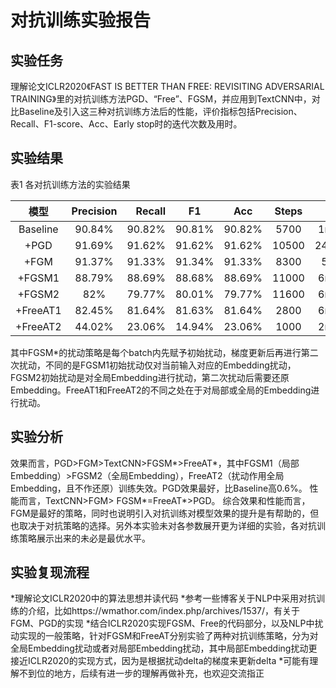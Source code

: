 # 对抗训练实验报告

## 实验任务

理解论文ICLR2020《FAST IS BETTER THAN FREE: REVISITING ADVERSARIAL TRAINING》里的对抗训练方法PGD、“Free”、FGSM，并应用到TextCNN中，对比Baseline及引入这三种对抗训练方法后的性能，评价指标包括Precision、Recall、F1-score、Acc、Early stop时的迭代次数及用时。

## 实验结果

表1 各对抗训练方法的实验结果

模型 |	Precision	| Recall	| F1	| Acc	| Steps	| Cost 
:---:|:----------:|--------:|:----:|:---:|:-----:|:----:|
Baseline | 90.84%	| 90.82%	| 90.81%	| 90.82%	| 5700	| 1min53s 
+PGD	| 91.69%	| 91.62%	| 91.62%	| 91.62%	| 10500	| 24min33s 
+FGM	| 91.37%	| 91.33%	| 91.34%	| 91.33%	| 8300	| 5min5s 
+FGSM1	| 88.79%	| 88.69%	| 88.68%	| 88.69%	| 11000	| 6min58s 
+FGSM2	| 82%	| 79.77%	| 80.01%	| 79.77%	| 11600	| 6min59s 
+FreeAT1	| 82.45%	| 81.64%	| 81.63%	| 81.64%	| 2800	| 6min21s 
+FreeAT2	| 44.02%	| 23.06%	| 14.94%	| 23.06%	| 1000	| 2min11s 

其中FGSM*的扰动策略是每个batch内先赋予初始扰动，梯度更新后再进行第二次扰动，不同的是FGSM1初始扰动仅对当前输入对应的Embedding扰动，FGSM2初始扰动是对全局Embedding进行扰动，第二次扰动后需要还原Embedding。FreeAT1和FreeAT2的不同之处在于对局部或全局的Embedding进行扰动。

## 实验分析

效果而言，PGD>FGM>TextCNN>FGSM*>FreeAT*，其中FGSM1（局部Embedding）>FGSM2（全局Embedding），FreeAT2（扰动作用全局Embedding，且不作还原）训练失效。PGD效果最好，比Baseline高0.6%。
性能而言，TextCNN>FGM> FGSM*=FreeAT*>PGD。
综合效果和性能而言，FGM是最好的策略，同时也说明引入对抗训练对模型效果的提升是有帮助的，但也取决于对抗策略的选择。另外本实验未对各参数展开更为详细的实验，各对抗训练策略展示出来的未必是最优水平。

## 实验复现流程

*理解论文ICLR2020中的算法思想并读代码
*参考一些博客关于NLP中采用对抗训练的介绍，比如https://wmathor.com/index.php/archives/1537/，有关于FGM、PGD的实现
*结合ICLR2020实现FGSM、Free的代码部分，以及NLP中扰动实现的一般策略，针对FGSM和FreeAT分别实验了两种对抗训练策略，分为对全局Embedding扰动或者对局部Embedding扰动，其中局部Embedding扰动更接近ICLR2020的实现方式，因为是根据扰动delta的梯度来更新delta
*可能有理解不到位的地方，后续有进一步的理解再做补充，也欢迎交流指正

